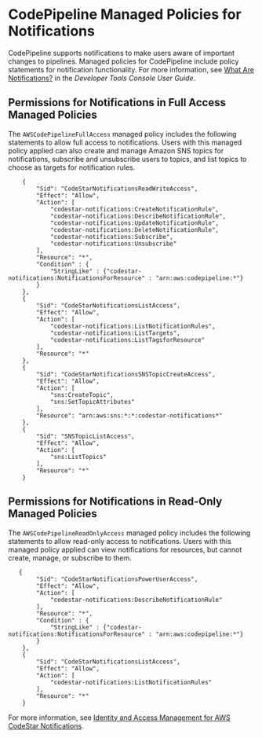 # CodePipeline Managed Policies for Notifications<a name="notifications-permissions"></a>

CodePipeline supports notifications to make users aware of important changes to pipelines\.  Managed policies for CodePipeline include policy statements for notification functionality\. For more information, see [What Are Notifications?](https://docs.aws.amazon.com/codestar-notifications/latest/userguide/welcome.html) in the *Developer Tools Console User Guide*\.

## Permissions for Notifications in Full Access Managed Policies<a name="notifications-fullaccess"></a>

The `AWSCodePipelineFullAccess` managed policy includes the following statements to allow full access to notifications\. Users with this managed policy applied can also create and manage Amazon SNS topics for notifications, subscribe and unsubscribe users to topics, and list topics to choose as targets for notification rules\.

```
    {
        "Sid": "CodeStarNotificationsReadWriteAccess",
        "Effect": "Allow",
        "Action": [
            "codestar-notifications:CreateNotificationRule",
            "codestar-notifications:DescribeNotificationRule",
            "codestar-notifications:UpdateNotificationRule",
            "codestar-notifications:DeleteNotificationRule",
            "codestar-notifications:Subscribe",
            "codestar-notifications:Unsubscribe"
        ],
        "Resource": "*",
        "Condition" : {
            "StringLike" : {"codestar-notifications:NotificationsForResource" : "arn:aws:codepipeline:*"} 
        }
    },    
    {
        "Sid": "CodeStarNotificationsListAccess",
        "Effect": "Allow",
        "Action": [
            "codestar-notifications:ListNotificationRules",
            "codestar-notifications:ListTargets",
            "codestar-notifications:ListTagsforResource"
        ],
        "Resource": "*"
    },
    {
        "Sid": "CodeStarNotificationsSNSTopicCreateAccess",
        "Effect": "Allow",
        "Action": [
            "sns:CreateTopic",
            "sns:SetTopicAttributes"
        ],
        "Resource": "arn:aws:sns:*:*:codestar-notifications*"
    },
    {
        "Sid": "SNSTopicListAccess",
        "Effect": "Allow",
        "Action": [
            "sns:ListTopics"
        ],
        "Resource": "*"
    }
```

## Permissions for Notifications in Read\-Only Managed Policies<a name="notifications-readonly"></a>

The `AWSCodePipelineReadOnlyAccess` managed policy includes the following statements to allow read\-only access to notifications\. Users with this managed policy applied can view notifications for resources, but cannot create, manage, or subscribe to them\. 

```
   {
        "Sid": "CodeStarNotificationsPowerUserAccess",
        "Effect": "Allow",
        "Action": [
            "codestar-notifications:DescribeNotificationRule"
        ],
        "Resource": "*",
        "Condition" : {
            "StringLike" : {"codestar-notifications:NotificationsForResource" : "arn:aws:codepipeline:*"} 
        }
    },    
    {
        "Sid": "CodeStarNotificationsListAccess",
        "Effect": "Allow",
        "Action": [
            "codestar-notifications:ListNotificationRules"
        ],
        "Resource": "*"
    }
```

For more information, see [Identity and Access Management for AWS CodeStar Notifications](https://docs.aws.amazon.com/codestar-notifications/latest/userguide/security-iam.html)\.